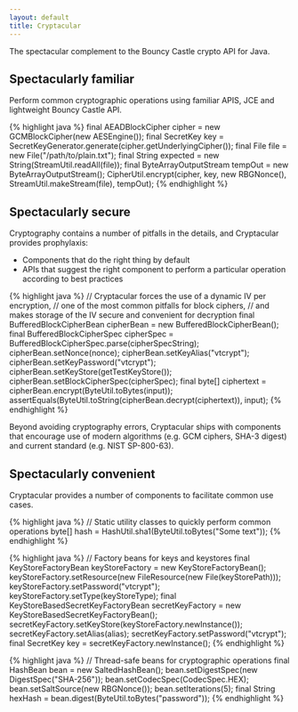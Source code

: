```yaml
---
layout: default
title: Cryptacular
---
```

The spectacular complement to the Bouncy Castle crypto API for Java.

## Spectacularly familiar
Perform common cryptographic operations using familiar APIS, JCE and lightweight Bouncy Castle API.

{% highlight java %}
final AEADBlockCipher cipher = new GCMBlockCipher(new AESEngine());
final SecretKey key = SecretKeyGenerator.generate(cipher.getUnderlyingCipher());
final File file = new File("/path/to/plain.txt");
final String expected = new String(StreamUtil.readAll(file));
final ByteArrayOutputStream tempOut = new ByteArrayOutputStream();
CipherUtil.encrypt(cipher, key, new RBGNonce(), StreamUtil.makeStream(file), tempOut);
{% endhighlight %}

## Spectacularly secure
Cryptography contains a number of pitfalls in the details, and Cryptacular provides prophylaxis:

* Components that do the right thing by default
* APIs that suggest the right component to perform a particular operation according to best practices

{% highlight java %}
// Cryptacular forces the use of a dynamic IV per encryption,
// one of the most common pitfalls for block ciphers,
// and makes storage of the IV secure and convenient for decryption
final BufferedBlockCipherBean cipherBean = new BufferedBlockCipherBean();
final BufferedBlockCipherSpec cipherSpec = BufferedBlockCipherSpec.parse(cipherSpecString);
cipherBean.setNonce(nonce);
cipherBean.setKeyAlias("vtcrypt");
cipherBean.setKeyPassword("vtcrypt");
cipherBean.setKeyStore(getTestKeyStore());
cipherBean.setBlockCipherSpec(cipherSpec);
final byte[] ciphertext = cipherBean.encrypt(ByteUtil.toBytes(input));
assertEquals(ByteUtil.toString(cipherBean.decrypt(ciphertext)), input);
{% endhighlight %}

Beyond avoiding cryptography errors, Cryptacular ships with components that encourage use of modern algorithms
(e.g. GCM ciphers, SHA-3 digest) and current standard (e.g. NIST SP-800-63).

## Spectacularly convenient
Cryptacular provides a number of components to facilitate common use cases.

{% highlight java %}
// Static utility classes to quickly perform common operations
byte[] hash = HashUtil.sha1(ByteUtil.toBytes("Some text"));
{% endhighlight %}

{% highlight java %}
// Factory beans for keys and keystores
final KeyStoreFactoryBean keyStoreFactory = new KeyStoreFactoryBean();
keyStoreFactory.setResource(new FileResource(new File(keyStorePath)));
keyStoreFactory.setPassword("vtcrypt");
keyStoreFactory.setType(keyStoreType);
final KeyStoreBasedSecretKeyFactoryBean secretKeyFactory = new KeyStoreBasedSecretKeyFactoryBean();
secretKeyFactory.setKeyStore(keyStoreFactory.newInstance());
secretKeyFactory.setAlias(alias);
secretKeyFactory.setPassword("vtcrypt");
final SecretKey key = secretKeyFactory.newInstance();
{% endhighlight %}

{% highlight java %}
// Thread-safe beans for cryptographic operations
final HashBean bean = new SaltedHashBean();
bean.setDigestSpec(new DigestSpec("SHA-256"));
bean.setCodecSpec(CodecSpec.HEX);
bean.setSaltSource(new RBGNonce());
bean.setIterations(5);
final String hexHash = bean.digest(ByteUtil.toBytes("password"));
{% endhighlight %}
